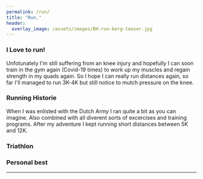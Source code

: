 ```yaml
---
permalink: /run/
title: "Run."
header:
  overlay_image: /assets/images/BH-run-berg-teaser.jpg
---
```

### I Love to run! 
Unfotunately I'm still suffering from an knee injury and hopefully I can soon train in the gym again (Covid-19 times) to work up my muscles and regain strength in my quads again. So I hope I can really run distances again, so far I'll managed to run 3K-4K but still notice to mutch pressure on the knee.

### Running Historie
When I was enlisted with the Dutch Army I ran quite a bit as you can imagine. Also combined with all diverent sorts of excercises and training programs. After my adventure I kept running short distances between 5K and 12K.

### Triathlon

### Personal best
---